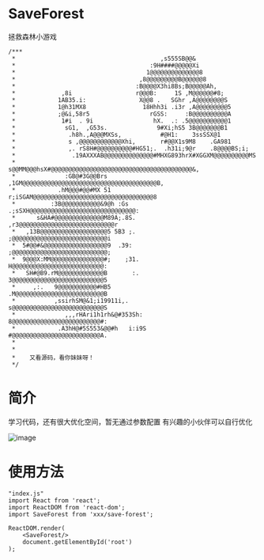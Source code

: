 # SaveForest
拯救森林小游戏

	/***
	 *                                         ,s555SB@@&                          
	 *                                      :9H####@@@@@Xi                        
	 *                                     1@@@@@@@@@@@@@@8                       
	 *                                   ,8@@@@@@@@@B@@@@@@8                      
	 *                                  :B@@@@X3hi8Bs;B@@@@@Ah,                   
	 *             ,8i                  r@@@B:     1S ,M@@@@@@#8;                 
	 *            1AB35.i:               X@@8 .   SGhr ,A@@@@@@@@S                
	 *            1@h31MX8                18Hhh3i .i3r ,A@@@@@@@@@5               
	 *            ;@&i,58r5                 rGSS:     :B@@@@@@@@@@A               
	 *             1#i  . 9i                 hX.  .: .5@@@@@@@@@@@1               
	 *              sG1,  ,G53s.              9#Xi;hS5 3B@@@@@@@B1                
	 *               .h8h.,A@@@MXSs,           #@H1:    3ssSSX@1                  
	 *               s ,@@@@@@@@@@@@Xhi,       r#@@X1s9M8    .GA981               
	 *               ,. rS8H#@@@@@@@@@@#HG51;.  .h31i;9@r    .8@@@@BS;i;          
	 *                .19AXXXAB@@@@@@@@@@@@@@#MHXG893hrX#XGGXM@@@@@@@@@@MS        
	 *                s@@MM@@@hsX#@@@@@@@@@@@@@@@@@@@@@@@@@@@@@@@@@@@@@@@@&,      
	 *              :GB@#3G@@Brs ,1GM@@@@@@@@@@@@@@@@@@@@@@@@@@@@@@@@@@@@@@B,     
	 *            .hM@@@#@@#MX 51  r;iSGAM@@@@@@@@@@@@@@@@@@@@@@@@@@@@@@@@@@8     
	 *          :3B@@@@@@@@@@@&9@h :Gs   .;sSXH@@@@@@@@@@@@@@@@@@@@@@@@@@@@@@:    
	 *      s&HA#@@@@@@@@@@@@@@M89A;.8S.       ,r3@@@@@@@@@@@@@@@@@@@@@@@@@@@r    
	 *   ,13B@@@@@@@@@@@@@@@@@@@5 5B3 ;.         ;@@@@@@@@@@@@@@@@@@@@@@@@@@@i    
	 *  5#@@#&@@@@@@@@@@@@@@@@@@9  .39:          ;@@@@@@@@@@@@@@@@@@@@@@@@@@@;    
	 *  9@@@X:MM@@@@@@@@@@@@@@@#;    ;31.         H@@@@@@@@@@@@@@@@@@@@@@@@@@:    
	 *   SH#@B9.rM@@@@@@@@@@@@@B       :.         3@@@@@@@@@@@@@@@@@@@@@@@@@@5    
	 *     ,:.   9@@@@@@@@@@@#HB5                 .M@@@@@@@@@@@@@@@@@@@@@@@@@B    
	 *           ,ssirhSM@&1;i19911i,.             s@@@@@@@@@@@@@@@@@@@@@@@@@@S   
	 *              ,,,rHAri1h1rh&@#353Sh:          8@@@@@@@@@@@@@@@@@@@@@@@@@#:  
	 *            .A3hH@#5S553&@@#h   i:i9S          #@@@@@@@@@@@@@@@@@@@@@@@@@A.
	 *
	 *
	 *    又看源码，看你妹妹呀！
	 */

# 简介
学习代码，还有很大优化空间，暂无通过参数配置
有兴趣的小伙伴可以自行优化

![image](https://github.com/ZhaoJianXXXXX/SAVEFOREST/blob/master/images/save-forest.gif)

# 使用方法
	"index.js"
	import React from 'react';
	import ReactDOM from 'react-dom';
	import SaveForest from 'xxx/save-forest';
	
	ReactDOM.render(
		<SaveForest/>
		document.getElementById('root')
	);

	
	
